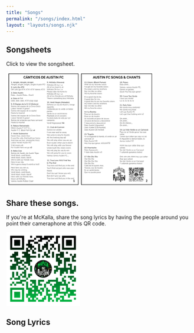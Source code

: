 ```yaml
---
title: "Songs"
permalink: "/songs/index.html"
layout: "layouts/songs.njk"
---
```


## Songsheets

Click to view the songsheet.

<a href="/static/img/2025_Jan_Canticos.png" style=" background: none;">
    <img src="/static/img/2025_Jan_Canticos.png" alt="Austin FC Songsheet" style="max-width: 400px;"/>
</a>

<br>

## Share these songs.

If you're at McKalla, share the song lyrics by having the people around you point their cameraphone at this QR code.

<a href="/static/img/qr-code.png"  style=" background: none;">
    <img src="/static/img/qr-code.png" alt="Open QR Code" style="max-width: 200px;"/>
</a>

## Song Lyrics
